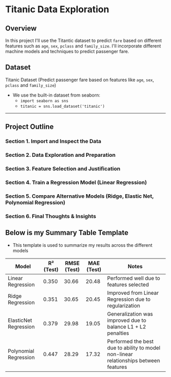 # Titanic Data Exploration

## Overview
In this project I'll use the Titantic dataset to predict `fare` based on different features such as `age`, `sex`, `pclass` and `family_size`. I'll incorporate different machine models and techniques to predict passenger fare.

## Dataset 
Titanic Dataset (Predict passenger fare based on features like `age`, `sex`, `pclass` and `family_size`)  
- We use the built-in dataset from seaborn:  
   - ```import seaborn as sns```
   - ```titanic = sns.load_dataset('titanic')``` 

---

## Project Outline

### Section 1. Import and Inspect the Data

### Section 2. Data Exploration and Preparation

### Section 3. Feature Selection and Justification

### Section 4. Train a Regression Model (Linear Regression)

### Section 5. Compare Alternative Models (Ridge, Elastic Net, Polynomial Regression)

### Section 6. Final Thoughts & Insights

## Below is my Summary Table Template
- This template is used to summarize my results across the different models

| Model                  | R² (Test) | RMSE (Test) | MAE (Test) | Notes                                               |
|------------------------|-----------|-------------|------------|-----------------------------------------------------|
| Linear Regression      | 0.350     | 30.66       | 20.48      | Performed well due to features selected          |
| Ridge Regression       | 0.351     | 30.65       | 20.45      | Improved from Linear Regression due to regularization         |
| ElasticNet Regression  | 0.379     | 29.98       | 19.05      | Generalization was improved due to balance L1 + L2 penalties  |
| Polynomial Regression  | 0.447     | 28.29       | 17.32      | Performed the best due to ability to model non-linear relationships between features      |